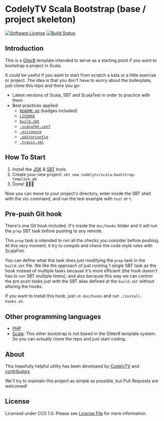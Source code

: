 # CodelyTV Scala Bootstrap (base / project skeleton)
 
[![Software License][ico-license]][link-license]
[![Build Status][ico-travis]][link-travis]
 
## Introduction 

This is a [Giter8][g8] template intended to serve as a starting point if you want to bootstrap a project in Scala.
 
It could be useful if you want to start from scratch a kata or a little exercise or project. The idea is that you don't have to worry about the boilerplate, just clone this repo and there you go:
* Latest versions of Scala, SBT and ScalaTest in order to practice with them
* Best practices applied:
  * [`README.md`][link-readme] (badges included)
  * [`LICENSE`][link-license]
  * [`build.sbt`][link-build-sbt]
  * [`.scalafmt.conf`][link-scalafmt-config]
  * [`.gitignore`][link-gitignore]
  * [`.editorconfig`][link-editorconfig]
  * [`.travis.yml`][link-travis-yml]

## How To Start

1. Install the [JDK](http://www.oracle.com/technetwork/java/javase/downloads/jdk8-downloads-2133151.html) & [SBT](http://www.scala-sbt.org/) tools
2. Create your new project: `sbt new codelytv/scala-bootstrap-template.g8`
3. Done! 🎉🦄🌈

Now you can move to your project's directory, enter inside the SBT shell with the `sbt` command, and run the test example with `test` or `t`.

## Pre-push Git hook

There's one Git hook included. It's inside the `doc/hooks` folder and it will run the `prep` SBT task before pushing to any remote.

This `prep` task is intended to run all the checks you consider before pushing. At this very moment, it try to compile and check the code style rules with ScalaFmt.
 
You can define what this task does just modifying the `prep` task in the `build.sbt` file. We like the approach of just running 1 single SBT task as the hook instead of multiple tasks because it's more efficient (the hook doesn't has to run SBT multiple times), and also because this way we can control the pre push tasks just with the SBT alias defined at the `build.sbt` without altering the hooks.
 
If you want to install this hook, just `cd doc/hooks` and run `./install-hooks.sh`.

## Other programming languages

* [PHP](https://github.com/CodelyTV/php-bootstrap)
* [Scala](https://github.com/CodelyTV/scala_bootstrap): This other bootstrap is not based in the Gitter8 template system. So you can actually clone the repo and just start coding.

## About

This hopefully helpful utility has been developed by [CodelyTV][link-author] and [contributors][link-contributors].

We'll try to maintain this project as simple as possible, but Pull Requests are welcomed!

## License

Licensed under CC0 1.0. Please see [License File][link-license] for more information.

[ico-license]: https://img.shields.io/badge/license-MIT-brightgreen.svg?style=flat-square
[ico-travis]: https://img.shields.io/travis/CodelyTV/scala_bootstrap/master.svg?style=flat-square

[g8]: http://www.foundweekends.org/giter8/
[link-license]: LICENSE
[link-travis]: https://travis-ci.org/CodelyTV/scala_bootstrap
[link-readme]: README.md
[link-build-sbt]: blob/master/src/main/g8/build.sbt
[link-scalafmt-config]: blob/master/src/main/g8/.scalafmt.conf
[link-gitignore]: blob/master/src/main/g8/.gitignore
[link-editorconfig]: blob/master/src/main/g8/.editorconfig
[link-travis-yml]: blob/master/src/main/g8/.travis.yml
[link-author]: https://github.com/CodelyTV
[link-contributors]: ../../contributors

